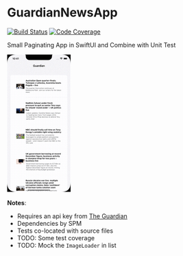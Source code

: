 # GuardianNewsApp

<a href="https://github.com/mgopsill/GuardianNewsApp/actions/workflows/xcode-build-test.yml" target="_blank"><img src="https://github.com/mgopsill/GuardianNewsApp/actions/workflows/ci.yml/badge.svg" alt="Build Status" /></a> <a href="https://codecov.io/gh/mgopsill/marvelappsearch" target="_blank"><img src="https://codecov.io/gh/mgopsill/GuardianNewsApp/branch/main/graph/badge.svg" alt="Code Coverage" /></a>
<br />

Small Paginating App in SwiftUI and Combine with Unit Test

![example](example.gif)

**Notes**:

- Requires an api key from [The Guardian](https://open-platform.theguardian.com/access/)
- Dependencies by SPM
- Tests co-located with source files
- TODO: Some test coverage
- TODO: Mock the `ImageLoader` in list 

